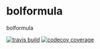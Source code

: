 # bolformula
bolformula

[![travis build](https://img.shields.io/travis/minicast/bolformula.svg?style=flat-square)](https://travis-ci.org/minicast/bolformula)
[![codecov coverage]( 	https://img.shields.io/codecov/c/github/minicast/bolformula.svg?style=flat-square)](http://codecov.io/minicast/bolformula)
<!-- [![version](https://img.shields.io/npm/v/minicast/bolformula.svg?style=flat-square)](https://www.npmjs.com/package/bolformula)
[![downloads](https://img.shields.io/npm/dm/minicast/bolformula.svg?style=flat-square)](https://www.npmjs.com/package/bolformula)
[![MIT License](https://img.shields.io/npm/l/minicast/bolformula.svg?style=flat-square)](http://opensource.org/licenses/MIT) -->
